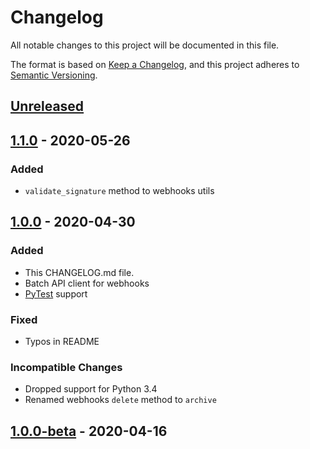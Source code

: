 # Changelog

All notable changes to this project will be documented in this file.

The format is based on [Keep a Changelog](https://keepachangelog.com/en/1.0.0/),
and this project adheres to [Semantic Versioning](https://semver.org/spec/v2.0.0.html).

## [Unreleased]

## [1.1.0] - 2020-05-26

### Added

- `validate_signature` method to webhooks utils

## [1.0.0] - 2020-04-30

### Added

- This CHANGELOG.md file.
- Batch API client for webhooks
- [PyTest](https://docs.pytest.org/en/latest/) support

### Fixed

- Typos in README

### Incompatible Changes

- Dropped support for Python 3.4
- Renamed webhooks `delete` method to `archive`

## [1.0.0-beta] - 2020-04-16

[unreleased]: https://github.com/HubSpot/hubspot-api-python/compare/v1.1.0...HEAD
[1.1.0]: https://github.com/HubSpot/hubspot-api-python/compare/v1.0.0...v1.1.0
[1.0.0]: https://github.com/HubSpot/hubspot-api-python/compare/v1.0.0-beta...v1.0.0
[1.0.0-beta]: https://github.com/HubSpot/hubspot-api-python/releases/tag/v1.0.0-beta
